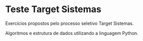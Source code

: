 # Teste Target Sistemas
Exercícios propostos pelo processo seletivo Target Sistemas.

Algoritmos e estrutura de dados utilizando a linguagem Python. 
